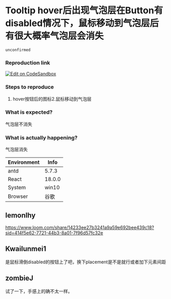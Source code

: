 # Tooltip hover后出现气泡层在Button有disabled情况下，鼠标移动到气泡层后有很大概率气泡层会消失

`unconfirmed`

### Reproduction link

[![Edit on CodeSandbox](https://codesandbox.io/static/img/play-codesandbox.svg)](https://codesandbox.io/s/ji-ben-antd-5-7-3-forked-3wp7cn?file=/demo.tsx:0-1015)

### Steps to reproduce

1. hover按钮后的图标2.鼠标移动到气泡层

### What is expected?

气泡层不消失

### What is actually happening?

气泡层消失

| Environment | Info   |
| ----------- | ------ |
| antd        | 5.7.3  |
| React       | 18.0.0 |
| System      | win10  |
| Browser     | 谷歌   |

<!-- generated by ant-design-issue-helper. DO NOT REMOVE -->

## lemonlhy

https://www.loom.com/share/14233ee27b3241a9a59e692bee439c18?sid=414f5e62-7721-44b3-8a01-7f96d57fc32e

## Kwailunmei1

是鼠标滑倒disabled的按钮上了吧，换下placement是不是就行或者加下元素间距

## zombieJ

试了一下，手感上的确不太一样。

